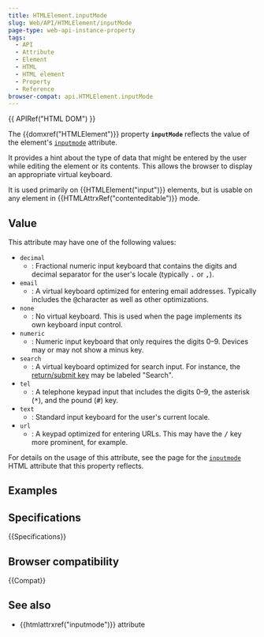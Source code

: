 ```yaml
---
title: HTMLElement.inputMode
slug: Web/API/HTMLElement/inputMode
page-type: web-api-instance-property
tags:
  - API
  - Attribute
  - Element
  - HTML
  - HTML element
  - Property
  - Reference
browser-compat: api.HTMLElement.inputMode
---
```


{{ APIRef("HTML DOM") }}

The {{domxref("HTMLElement")}} property **`inputMode`** reflects the value of the element's [`inputmode`](/en-US/docs/Web/HTML/Global_attributes/inputmode) attribute.

It provides a hint about the type of data that might be entered by the user while editing the element or its contents. This allows the browser to display an appropriate virtual keyboard.

It is used primarily on {{HTMLElement("input")}} elements, but is usable on any element in {{HTMLAttrxRef("contenteditable")}} mode.

## Value

This attribute may have one of the following values:

- `decimal`
  - : Fractional numeric input keyboard that contains the digits and decimal separator for the user's locale (typically <kbd>.</kbd> or <kbd>,</kbd>).
- `email`
  - : A virtual keyboard optimized for entering email addresses.
    Typically includes the <kbd>@</kbd>character as well as other optimizations.
- `none`
  - : No virtual keyboard. This is used when the page implements its own keyboard input control.
- `numeric`
  - : Numeric input keyboard that only requires the digits 0–9.
    Devices may or may not show a minus key.
- `search`
  - : A virtual keyboard optimized for search input.
    For instance, the [return/submit key](https://html.spec.whatwg.org/dev/interaction.html#input-modalities:-the-enterkeyhint-attribute) may be labeled "Search".
- `tel`
  - : A telephone keypad input that includes the digits 0–9, the asterisk (<kbd>\*</kbd>), and the pound (<kbd>#</kbd>) key.
- `text`
  - : Standard input keyboard for the user's current locale.
- `url`
  - : A keypad optimized for entering URLs.
    This may have the <kbd>/</kbd> key more prominent, for example.

For details on the usage of this attribute, see the page for the [`inputmode`](/en-US/docs/Web/HTML/Global_attributes/inputmode) HTML attribute that this property reflects.

## Examples

## Specifications

{{Specifications}}

## Browser compatibility

{{Compat}}

## See also

- {{htmlattrxref("inputmode")}} attribute
